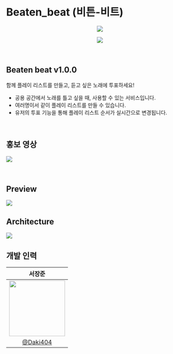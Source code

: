 # Beaten_beat (비튼-비트)
<p align="center">
  <img src="https://github.com/Daki404/BeatenBeat_front/assets/67456502/7215eaf5-d63e-4643-98fc-30e167ad280d">
</p>

<p align="center">
<a href="https://hits.seeyoufarm.com"><img src="https://hits.seeyoufarm.com/api/count/incr/badge.svg?url=https%3A%2F%2Fgithub.com%2FDaki404%2FBeaten_beat&count_bg=%2379C83D&title_bg=%23555555&icon=applemusic.svg&icon_color=%23E7E7E7&title=hits&edge_flat=false"/></a>
</p>

<br>

## Beaten beat v1.0.0
함께 플레이 리스트를 만들고, 듣고 싶은 노래에 투표하세요!

- 공용 공간에서 노래를 틀고 싶을 때, 사용할 수 있는 서비스입니다.
- 여러명이서 같이 플레이 리스트를 만들 수 있습니다.
- 유저의 투표 기능을 통해 플레이 리스트 순서가 실시간으로 변경됩니다.

<br>

## 홍보 영상

<a href="https://www.youtube.com/watch?v=A508TVTFlKA"><img src="https://img.youtube.com/vi/A508TVTFlKA/0.jpg"></a>

<br>

## Preview
<img src="https://github.com/Daki404/BeatenBeat_front/assets/67456502/d3ecf6f5-10e5-4ac7-a539-d72641139a01">

## Architecture
<img src="https://github.com/Daki404/BeatenBeat_front/assets/67456502/aeee2b38-5209-4e5d-a9fe-589441316a89">

<br>

## 개발 인력

<div align="center">

| **서장준** |
| :------: |
| <img src="https://avatars.githubusercontent.com/u/67456502?v=4" width="150" height="150"/> |
| [@Daki404](https://github.com/Daki404) |

</div>
